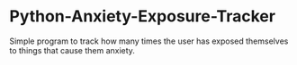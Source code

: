 # Python-Anxiety-Exposure-Tracker
Simple program to track how many times the user has exposed themselves to things that cause them anxiety.
